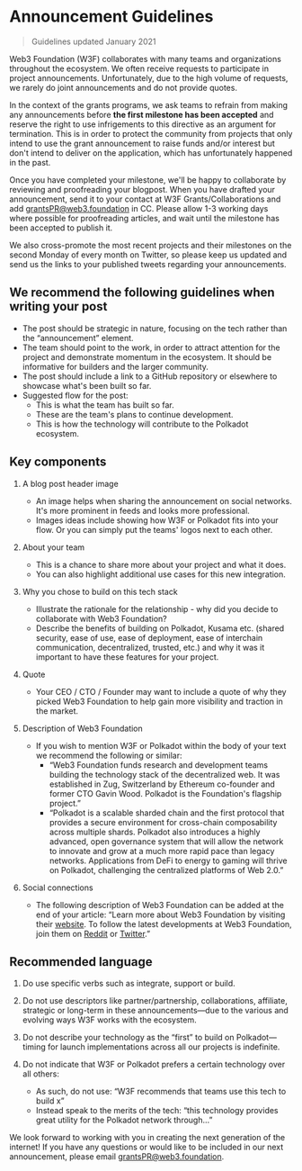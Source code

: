 # Announcement Guidelines

> Guidelines updated January 2021

Web3 Foundation (W3F) collaborates with many teams and organizations throughout the ecosystem. We often receive requests to participate in project announcements. Unfortunately, due to the high volume of requests, we rarely do joint announcements and do not provide quotes.

In the context of the grants programs, we ask teams to refrain from making any announcements before **the first milestone has been accepted** and reserve the right to use infrigements to this directive as an argument for termination. This is in order to protect the community from projects that only intend to use the grant announcement to raise funds and/or interest but don't intend to deliver on the application, which has unfortunately happened in the past.

Once you have completed your milestone, we'll be happy to collaborate by reviewing and proofreading your blogpost. When you have drafted your announcement, send it to your contact at W3F Grants/Collaborations and add grantsPR@web3.foundation in CC. Please allow 1-3 working days where possible for proofreading articles, and wait until the milestone has been accepted to publish it.

We also cross-promote the most recent projects and their milestones on the second Monday of every month on Twitter, so please keep us updated and send us the links to your published tweets regarding your announcements.


## We recommend the following guidelines when writing your post

- The post should be strategic in nature, focusing on the tech rather than the “announcement” element.
- The team should point to the work, in order to attract attention for the project and demonstrate momentum in the ecosystem. It should be informative for builders and the larger community.
- The post should include a link to a GitHub repository or elsewhere to showcase what's been built so far.
- Suggested flow for the post:
  - This is what the team has built so far.
  - These are the team's plans to continue development.
  - This is how the technology will contribute to the Polkadot ecosystem.

## Key components

1. A blog post header image

   - An image helps when sharing the announcement on social networks. It's more prominent in feeds and looks more professional.
   - Images ideas include showing how W3F or Polkadot fits into your flow. Or you can simply put the teams' logos next to each other.

2. About your team

   - This is a chance to share more about your project and what it does.
   - You can also highlight additional use cases for this new integration.

3. Why you chose to build on this tech stack

   - Illustrate the rationale for the relationship - why did you decide to collaborate with Web3 Foundation?
   - Describe the benefits of building on Polkadot, Kusama etc. (shared security, ease of use, ease of deployment, ease of interchain communication, decentralized,
  trusted, etc.) and why it was it important to have these features for your project.

4. Quote

   - Your CEO / CTO / Founder may want to include a quote of why they picked Web3 Foundation to help gain more visibility and traction in the market.

5. Description of Web3 Foundation

   - If you wish to mention W3F or Polkadot within the body of your text we recommend the following or similar:
     - “Web3 Foundation funds research and development teams building the
technology stack of the decentralized web. It was established in Zug, Switzerland by Ethereum co-founder and former CTO Gavin Wood. Polkadot is the Foundation's flagship project.”
     - “Polkadot is a scalable sharded chain and the first protocol that provides a secure environment for cross-chain composability across multiple shards. Polkadot also introduces a highly advanced, open governance system that will allow the network to innovate and grow at a much more rapid pace than legacy networks. Applications from DeFi to energy to gaming will thrive on Polkadot, challenging the centralized platforms of Web 2.0.”

6. Social connections

   - The following description of Web3 Foundation can be added at the end of your article: “Learn more about Web3 Foundation by visiting their [website](https://web3.foundation/).
  To follow the latest developments at Web3 Foundation, join them on [Reddit](https://www.reddit.com/r/dot/) or [Twitter](https://twitter.com/web3foundation).”
  
## Recommended language
  
1. Do use specific verbs such as integrate, support or build.
2. Do not use descriptors like partner/partnership, collaborations, affiliate, strategic or long-term in these announcements—due to the various and evolving ways W3F works with the ecosystem.
3. Do not describe your technology as the “first” to build on Polkadot—timing for launch implementations across all our projects is indefinite.
4. Do not indicate that W3F or Polkadot prefers a certain technology over all others:

   - As such, do not use: “W3F recommends that teams use this tech to build x”
   - Instead speak to the merits of the tech: “this technology provides great utility for
the Polkadot network through…”

We look forward to working with you in creating the next generation of the internet! If you have any questions or would like to be
included in our next announcement, please email grantsPR@web3.foundation.
